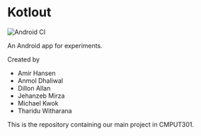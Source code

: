 # Kotlout

![Android CI](https://github.com/CMPUT301W21T02/Kotlout/workflows/Android%20CI/badge.svg)

An Android app for experiments.

Created by

* Amir Hansen
* Anmol Dhaliwal
* Dillon Allan
* Jehanzeb Mirza
* Michael Kwok
* Tharidu Witharana

This is the repository containing our main project in CMPUT301.
